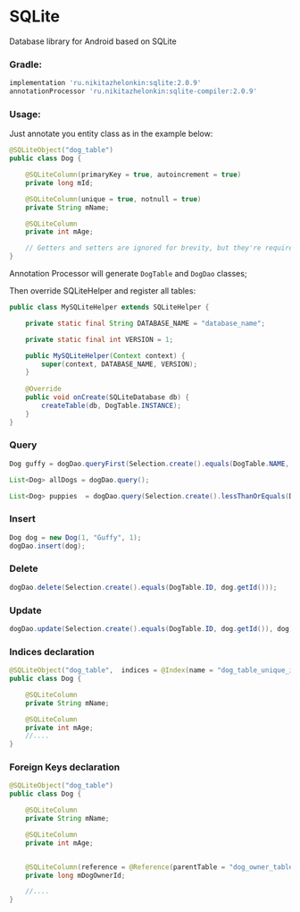 # SQLite

Database library for Android based on SQLite

### Gradle:

```groovy
implementation 'ru.nikitazhelonkin:sqlite:2.0.9'
annotationProcessor 'ru.nikitazhelonkin:sqlite-compiler:2.0.9'
```

### Usage:

Just annotate you entity class as in the example below:

```java
@SQLiteObject("dog_table")
public class Dog {

    @SQLiteColumn(primaryKey = true, autoincrement = true)
    private long mId;

    @SQLiteColumn(unique = true, notnull = true)
    private String mName;

    @SQLiteColumn
    private int mAge;

    // Getters and setters are ignored for brevity, but they're required
}
```
Annotation Processor will generate ```DogTable``` and ```DogDao``` classes;

Then override SQLiteHelper and register all tables:

```java
public class MySQLiteHelper extends SQLiteHelper {

    private static final String DATABASE_NAME = "database_name";

    private static final int VERSION = 1;

    public MySQLiteHelper(Context context) {
        super(context, DATABASE_NAME, VERSION);
    }
    
    @Override
    public void onCreate(SQLiteDatabase db) {
        createTable(db, DogTable.INSTANCE);
    }
}
```

### Query

```java
Dog guffy = dogDao.queryFirst(Selection.create().equals(DogTable.NAME, "Guffy" ));

List<Dog> allDogs = dogDao.query();

List<Dog> puppies  = dogDao.query(Selection.create().lessThanOrEquals(DogTable.AGE, 1));
``````

### Insert
```java
Dog dog = new Dog(1, "Guffy", 1);
dogDao.insert(dog);
```

### Delete

```java
dogDao.delete(Selection.create().equals(DogTable.ID, dog.getId()));
```

### Update

```java
dogDao.update(Selection.create().equals(DogTable.ID, dog.getId()), dog);
```

### Indices declaration

```java
@SQLiteObject("dog_table",  indices = @Index(name = "dog_table_unique_idx", value = {"name", "age"}, unique = true))
public class Dog {

    @SQLiteColumn
    private String mName;

    @SQLiteColumn
    private int mAge;
    //....
}
```

### Foreign Keys declaration

```java
@SQLiteObject("dog_table")
public class Dog {

    @SQLiteColumn
    private String mName;

    @SQLiteColumn
    private int mAge;


    @SQLiteColumn(reference = @Reference(parentTable = "dog_owner_table", parentColumn = "id", onDelete = Reference.CASCADE))
    private long mDogOwnerId;

    //....
}
```